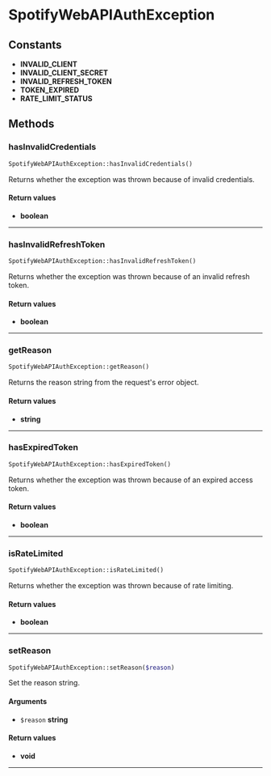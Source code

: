 # SpotifyWebAPIAuthException

## Constants
* **INVALID_CLIENT**
* **INVALID_CLIENT_SECRET**
* **INVALID_REFRESH_TOKEN**
* **TOKEN_EXPIRED**
* **RATE_LIMIT_STATUS**

## Methods
### hasInvalidCredentials


```php
SpotifyWebAPIAuthException::hasInvalidCredentials()
```

Returns whether the exception was thrown because of invalid credentials.


#### Return values
* **boolean** 

---
### hasInvalidRefreshToken


```php
SpotifyWebAPIAuthException::hasInvalidRefreshToken()
```

Returns whether the exception was thrown because of an invalid refresh token.


#### Return values
* **boolean** 

---
### getReason


```php
SpotifyWebAPIAuthException::getReason()
```

Returns the reason string from the request's error object.


#### Return values
* **string** 

---
### hasExpiredToken


```php
SpotifyWebAPIAuthException::hasExpiredToken()
```

Returns whether the exception was thrown because of an expired access token.


#### Return values
* **boolean** 

---
### isRateLimited


```php
SpotifyWebAPIAuthException::isRateLimited()
```

Returns whether the exception was thrown because of rate limiting.


#### Return values
* **boolean** 

---
### setReason


```php
SpotifyWebAPIAuthException::setReason($reason)
```

Set the reason string.

#### Arguments
* `$reason` **string**

#### Return values
* **void** 

---

